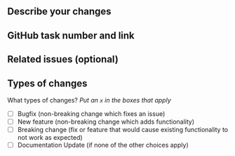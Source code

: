 ## Describe your changes

<!--- Describe your changes in detail -->

## GitHub task number and link

<!--- Example: [RSS-ECOMM-1_12](https://github.com/rolling-scopes-school/tasks/blob/master/tasks/eCommerce-Application/Sprints/Sprint1/RSS-ECOMM-1_12.md) -->

## Related issues (optional)

## Types of changes

What types of changes?
_Put an `x` in the boxes that apply_

- [ ] Bugfix (non-breaking change which fixes an issue)
- [ ] New feature (non-breaking change which adds functionality)
- [ ] Breaking change (fix or feature that would cause existing functionality to not work as expected)
- [ ] Documentation Update (if none of the other choices apply)
